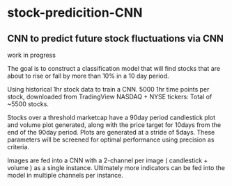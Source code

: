 # stock-predicition-CNN
## CNN to predict future stock fluctuations via CNN

work in progress

The goal is to construct a classification model that will find stocks that are about to rise or fall by more than 10% in a 10 day period.

Using historical 1hr stock data to train a CNN.
5000 1hr time points per stock, downloaded from TradingView
NASDAQ + NYSE tickers: Total of ~5500 stocks.

Stocks over a threshold marketcap have a 90day period candlestick plot and volume plot generated, along with the price target for 10days from the end of the 90day period.
Plots are generated at a stride of 5days.
These parameters will be screened for optimal performance using precision as criteria.

Images are fed into a CNN with a 2-channel per image ( candlestick + volume ) as a single instance.
Ultimately more indicators can be fed into the model in multiple channels per instance.



